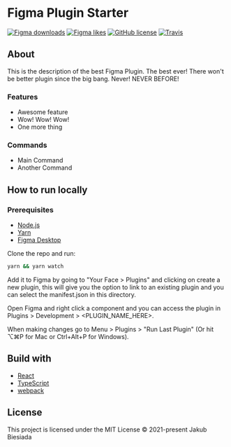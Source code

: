 # Figma Plugin Starter

[![Figma downloads](https://img.shields.io/endpoint?style=flat-square&url=https://figma-plugin-badges.vercel.app/api/installs/<PLUGIN_ID_HERE>)](https://www.figma.com/community/plugin/<PLUGIN_ID_HERE>/<PLUGIN_NAME_HERE>)
[![Figma likes](https://img.shields.io/endpoint?style=flat-square&url=https://figma-plugin-badges.vercel.app/api/likes/<PLUGIN_ID_HERE>)](https://www.figma.com/community/plugin/<PLUGIN_ID_HERE>/<PLUGIN_NAME_HERE>)
[![GitHub license](https://img.shields.io/github/license/the-mes/figma-react-typescript-plugin-starter?style=flat-square)](https://github.com/the-mes/figma-react-typescript-plugin-starter)
[![Travis](https://img.shields.io/travis/com/the-mes/figma-react-typescript-plugin-starter/main?style=flat-square)](https://travis-ci.com/the-mes/figma-react-typescript-plugin-starter)

## About

This is the description of the best Figma Plugin. The best ever! There won't be better plugin since the big bang. Never! NEVER BEFORE!

### Features

- Awesome feature
- Wow! Wow! Wow!
- One more thing

### Commands

- Main Command
- Another Command

## How to run locally

### Prerequisites

- [Node.js](https://nodejs.org/)
- [Yarn](https://yarnpkg.com/)
- [Figma Desktop](https://www.figma.com/downloads/)

Clone the repo and run:

```sh
yarn && yarn watch
```

Add it to Figma by going to "Your Face > Plugins" and clicking on create a new plugin, this will give you the option to link to an existing plugin and you can select the manifest.json in this directory.

Open Figma and right click a component and you can access the plugin in Plugins > Development > <PLUGIN_NAME_HERE>.

When making changes go to Menu > Plugins > "Run Last Plugin" (Or hit ⌥⌘P for Mac or Ctrl+Alt+P for Windows).

## Build with

- [React](https://reactjs.org/)
- [TypeScript](https://www.typescriptlang.org/)
- [webpack](https://webpack.js.org/)

## License

This project is licensed under the MIT License © 2021-present Jakub Biesiada

